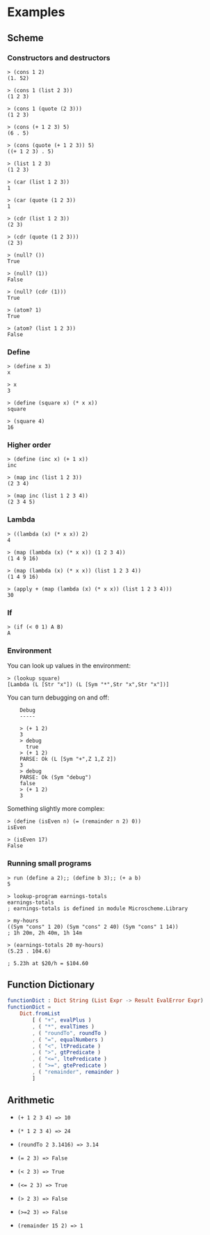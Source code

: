 # Examples


## Scheme

### Constructors and destructors

```text
> (cons 1 2)
(1. 52)

> (cons 1 (list 2 3))
(1 2 3)

> (cons 1 (quote (2 3)))
(1 2 3)

> (cons (+ 1 2 3) 5)
(6 . 5)

> (cons (quote (+ 1 2 3)) 5)
((+ 1 2 3) . 5)

> (list 1 2 3)
(1 2 3)

> (car (list 1 2 3))
1

> (car (quote (1 2 3))
1

> (cdr (list 1 2 3))
(2 3)

> (cdr (quote (1 2 3)))
(2 3)

> (null? ())
True

> (null? (1))
False

> (null? (cdr (1)))
True

> (atom? 1)
True

> (atom? (list 1 2 3))
False
```

### Define

``` 
> (define x 3)
x

> x
3

> (define (square x) (* x x))
square

> (square 4)
16
```

### Higher order

```text
> (define (inc x) (+ 1 x))
inc

> (map inc (list 1 2 3))
(2 3 4)

> (map inc (list 1 2 3 4))
(2 3 4 5)
```


### Lambda

```text
> ((lambda (x) (* x x)) 2)
4

> (map (lambda (x) (* x x)) (1 2 3 4))
(1 4 9 16)

> (map (lambda (x) (* x x)) (list 1 2 3 4))
(1 4 9 16)

> (apply + (map (lambda (x) (* x x)) (list 1 2 3 4)))
30
```

### If

```text
> (if (< 0 1) A B)
A
```

### Environment

You can look up values in the environment:

```
> (lookup square)
[Lambda (L [Str "x"]) (L [Sym "*",Str "x",Str "x"])]
```

You can turn debugging on and off:

```text
    Debug
    -----

    > (+ 1 2)
    3
    > debug
      true
    > (+ 1 2)
    PARSE: Ok (L [Sym "+",Z 1,Z 2])
    3
    > debug
    PARSE: Ok (Sym "debug")
    false
    > (+ 1 2)
    3
```

Something slightly more complex:

```
> (define (isEven n) (= (remainder n 2) 0))
isEven

> (isEven 17)
False
```

### Running small programs

```text
> run (define a 2);; (define b 3);; (+ a b)
5

> lookup-program earnings-totals
earnings-totals
; earnings-totals is defined in module Microscheme.Library

> my-hours
((Sym "cons" 1 20) (Sym "cons" 2 40) (Sym "cons" 1 14))
; 1h 20m, 2h 40m, 1h 14m

> (earnings-totals 20 my-hours)
(5.23 . 104.6)

; 5.23h at $20/h = $104.60
```



## Function Dictionary

```elm
functionDict : Dict String (List Expr -> Result EvalError Expr)
functionDict =
    Dict.fromList
        [ ( "+", evalPlus )
        , ( "*", evalTimes )
        , ( "roundTo", roundTo )
        , ( "=", equalNumbers )
        , ( "<", ltPredicate )
        , ( ">", gtPredicate )
        , ( "<=", ltePredicate )
        , ( ">=", gtePredicate )
        , ( "remainder", remainder )
        ]
```

## Arithmetic

- `(+ 1 2 3 4) => 10`

- `(* 1 2 3 4) => 24`

- `(roundTo 2 3.1416) => 3.14`

- `(= 2 3) => False`

- `(< 2 3) => True`

- `(<= 2 3) => True`

- `(> 2 3) => False`

- `(>=2 3) => False`

- `(remainder 15 2) => 1`